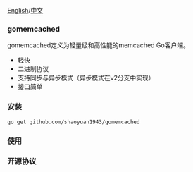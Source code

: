 [English](./README.md)/[中文](./README-zh.md)

### gomemcached
gomemcached定义为轻量级和高性能的memcached Go客户端。
* 轻快 
* 二进制协议  
* 支持同步与异步模式（异步模式在v2分支中实现）  
* 接口简单  

### 安装
```go get github.com/shaoyuan1943/gomemcached```

### 使用

### 开源协议